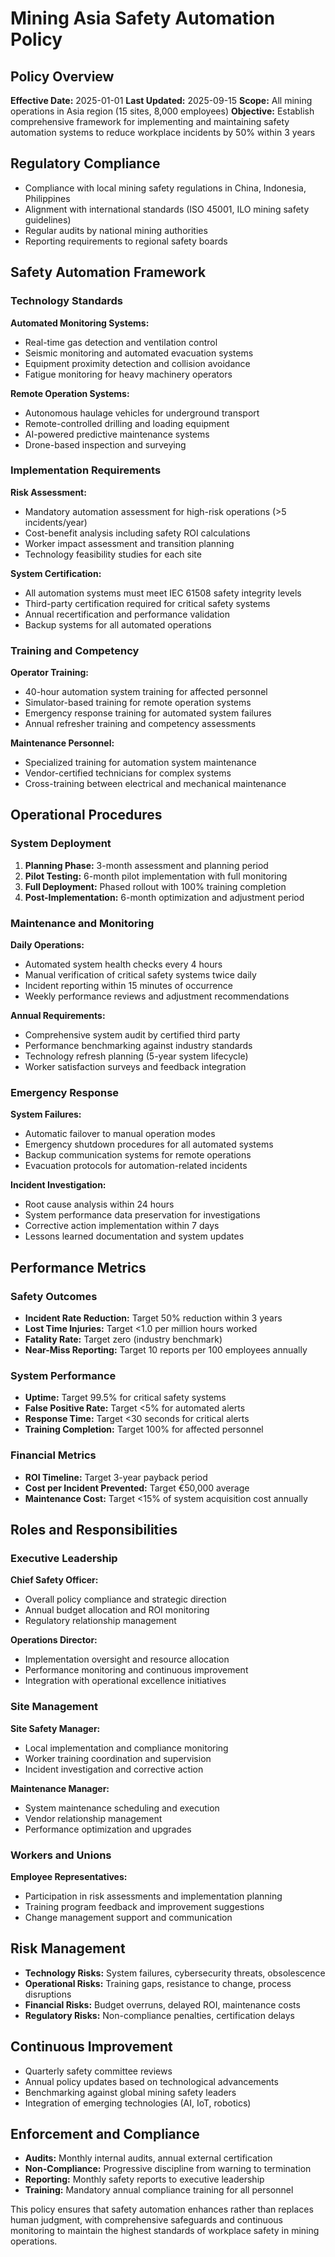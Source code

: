 # Mining Asia Safety Automation Policy

## Policy Overview
**Effective Date:** 2025-01-01
**Last Updated:** 2025-09-15
**Scope:** All mining operations in Asia region (15 sites, 8,000 employees)
**Objective:** Establish comprehensive framework for implementing and maintaining safety automation systems to reduce workplace incidents by 50% within 3 years

## Regulatory Compliance
- Compliance with local mining safety regulations in China, Indonesia, Philippines
- Alignment with international standards (ISO 45001, ILO mining safety guidelines)
- Regular audits by national mining authorities
- Reporting requirements to regional safety boards

## Safety Automation Framework

### Technology Standards
**Automated Monitoring Systems:**
- Real-time gas detection and ventilation control
- Seismic monitoring and automated evacuation systems
- Equipment proximity detection and collision avoidance
- Fatigue monitoring for heavy machinery operators

**Remote Operation Systems:**
- Autonomous haulage vehicles for underground transport
- Remote-controlled drilling and loading equipment
- AI-powered predictive maintenance systems
- Drone-based inspection and surveying

### Implementation Requirements
**Risk Assessment:**
- Mandatory automation assessment for high-risk operations (>5 incidents/year)
- Cost-benefit analysis including safety ROI calculations
- Worker impact assessment and transition planning
- Technology feasibility studies for each site

**System Certification:**
- All automation systems must meet IEC 61508 safety integrity levels
- Third-party certification required for critical safety systems
- Annual recertification and performance validation
- Backup systems for all automated operations

### Training and Competency
**Operator Training:**
- 40-hour automation system training for affected personnel
- Simulator-based training for remote operation systems
- Emergency response training for automated system failures
- Annual refresher training and competency assessments

**Maintenance Personnel:**
- Specialized training for automation system maintenance
- Vendor-certified technicians for complex systems
- Cross-training between electrical and mechanical maintenance

## Operational Procedures

### System Deployment
1. **Planning Phase:** 3-month assessment and planning period
2. **Pilot Testing:** 6-month pilot implementation with full monitoring
3. **Full Deployment:** Phased rollout with 100% training completion
4. **Post-Implementation:** 6-month optimization and adjustment period

### Maintenance and Monitoring
**Daily Operations:**
- Automated system health checks every 4 hours
- Manual verification of critical safety systems twice daily
- Incident reporting within 15 minutes of occurrence
- Weekly performance reviews and adjustment recommendations

**Annual Requirements:**
- Comprehensive system audit by certified third party
- Performance benchmarking against industry standards
- Technology refresh planning (5-year system lifecycle)
- Worker satisfaction surveys and feedback integration

### Emergency Response
**System Failures:**
- Automatic failover to manual operation modes
- Emergency shutdown procedures for all automated systems
- Backup communication systems for remote operations
- Evacuation protocols for automation-related incidents

**Incident Investigation:**
- Root cause analysis within 24 hours
- System performance data preservation for investigations
- Corrective action implementation within 7 days
- Lessons learned documentation and system updates

## Performance Metrics

### Safety Outcomes
- **Incident Rate Reduction:** Target 50% reduction within 3 years
- **Lost Time Injuries:** Target <1.0 per million hours worked
- **Fatality Rate:** Target zero (industry benchmark)
- **Near-Miss Reporting:** Target 10 reports per 100 employees annually

### System Performance
- **Uptime:** Target 99.5% for critical safety systems
- **False Positive Rate:** Target <5% for automated alerts
- **Response Time:** Target <30 seconds for critical alerts
- **Training Completion:** Target 100% for affected personnel

### Financial Metrics
- **ROI Timeline:** Target 3-year payback period
- **Cost per Incident Prevented:** Target €50,000 average
- **Maintenance Cost:** Target <15% of system acquisition cost annually

## Roles and Responsibilities

### Executive Leadership
**Chief Safety Officer:**
- Overall policy compliance and strategic direction
- Annual budget allocation and ROI monitoring
- Regulatory relationship management

**Operations Director:**
- Implementation oversight and resource allocation
- Performance monitoring and continuous improvement
- Integration with operational excellence initiatives

### Site Management
**Site Safety Manager:**
- Local implementation and compliance monitoring
- Worker training coordination and supervision
- Incident investigation and corrective action

**Maintenance Manager:**
- System maintenance scheduling and execution
- Vendor relationship management
- Performance optimization and upgrades

### Workers and Unions
**Employee Representatives:**
- Participation in risk assessments and implementation planning
- Training program feedback and improvement suggestions
- Change management support and communication

## Risk Management
- **Technology Risks:** System failures, cybersecurity threats, obsolescence
- **Operational Risks:** Training gaps, resistance to change, process disruptions
- **Financial Risks:** Budget overruns, delayed ROI, maintenance costs
- **Regulatory Risks:** Non-compliance penalties, certification delays

## Continuous Improvement
- Quarterly safety committee reviews
- Annual policy updates based on technological advancements
- Benchmarking against global mining safety leaders
- Integration of emerging technologies (AI, IoT, robotics)

## Enforcement and Compliance
- **Audits:** Monthly internal audits, annual external certification
- **Non-Compliance:** Progressive discipline from warning to termination
- **Reporting:** Monthly safety reports to executive leadership
- **Training:** Mandatory annual compliance training for all personnel

This policy ensures that safety automation enhances rather than replaces human judgment, with comprehensive safeguards and continuous monitoring to maintain the highest standards of workplace safety in mining operations.